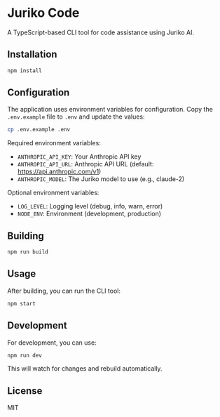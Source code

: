 # Juriko Code

A TypeScript-based CLI tool for code assistance using  Juriko AI.

## Installation

```bash
npm install
```

## Configuration

The application uses environment variables for configuration. Copy the `.env.example` file to `.env` and update the values:

```bash
cp .env.example .env
```

Required environment variables:

- `ANTHROPIC_API_KEY`: Your Anthropic API key
- `ANTHROPIC_API_URL`: Anthropic API URL (default: https://api.anthropic.com/v1)
- `ANTHROPIC_MODEL`: The Juriko model to use (e.g., claude-2)

Optional environment variables:

- `LOG_LEVEL`: Logging level (debug, info, warn, error)
- `NODE_ENV`: Environment (development, production)

## Building

```bash
npm run build
```

## Usage

After building, you can run the CLI tool:

```bash
npm start
```

## Development

For development, you can use:

```bash
npm run dev
```

This will watch for changes and rebuild automatically.

## License

MIT